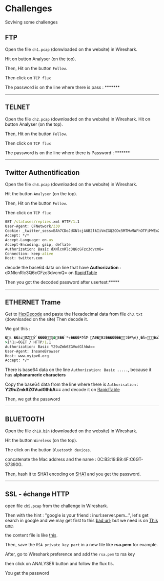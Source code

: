 # Challenges

Sovlving some challenges

## FTP

Open the file `ch1.pcap` (donwloaded on the website) in Wireshark.

Hit on button Analyser (on the top).

Then, Hit on the button `Follow`.

Then click on `TCP flux`

The password is on the line where there is pass : *******

---

## TELNET

Open the file `ch2.pcap` (downloaded on the website) in Wireshark.
Hit on button Analyser (on the top).

Then, Hit on the button `Follow`.

Then click on `TCP flux`

The password is on the line where there is Password : *******

---

## Twitter Authentification

Open the file `ch4.pcap` (downloaded on the website) in Wireshark.

Hit the button `Analyser` (on the top).

Then, Hit on the button `Follow`.

Then click on `TCP flux`

```cmd
GET /statuses/replies.xml HTTP/1.1
User-Agent: CFNetwork/330
Cookie: _twitter_sess=BAh7CDoJdXNlcjA6B2lkIiVmZGQ2ODc5MTMwMWFhOTFiMWExZDViZmQwMGEz%250AOWNkMyIKZmxhc2hJQzonQWN0aW9uQ29udHJvbGxlcjo6Rmxhc2g6OkZsYXNo%250ASGFzaHsABjoKQHVzZWR7AA%253D%253D--ea12e7bc090d05202cd7e3f972c2b4414a97f657
Accept: */*
Accept-Language: en-us
Accept-Encoding: gzip, deflate
Authorization: Basic dXNlcnRlc3Q6cGFzc3dvcmQ=
Connection: keep-alive
Host: twitter.com
```

decode the base64 data on line that have **Authorization** :
dXNlcnRlc3Q6cGFzc3dvcmQ= on [RapidTable](https://www.rapidtables.com/web/tools/base64-decode.html)

Then you got the decoded password after usertest:*****

---

## ETHERNET Trame

Get to [HexDecode](https://www.convertstring.com/fr/EncodeDecode/HexDecode) and paste the Hexadecimal data from file `ch3.txt` (downloaded on the site)
Then decode it.

We got this :

```cmd
�s ��àiØZÝ`����@&S��`*¼����ºÞÀÞ AÐ�B3�������t�P¼ê}¸�Á×�áÏ ��
>i¹¡~ÓGET / HTTP/1.1
Authorization: Basic Y29uZmk6ZGVudGlhbA==
User-Agent: InsaneBrowser
Host: www.myipv6.org
Accept: */*
```

There is base64 data on the line `Authorization: Basic .....`, because it has **alphanumeric characters**

Copy the base64 data from the line where there is `Authorisation` : **Y29uZmk6ZGVudGlhbA==** and decode it on [RapidTable](https://www.rapidtables.com/web/tools/base64-decode.html)

Then, we get the password

---

## BLUETOOTH

Open the file `ch18.bin` (downloaded on the website) in Wireshark.

Hit the button `Wireless` (on the top).

The click on the button `Bluetooth devices`.

concatenate the Mac address and the name : 0C:B3:19:B9:4F:C6GT-S7390G.

Then, hash it to SHA1 encoding on [SHA1](https://www.sha1.fr/) and you get the password.

---

## SSL - échange HTTP

open file `ch5.pcap` from the challenge in Wireshark.

Then with the hint : "google is your friend : inurl:server.pem...", let's get search
in google and we may get first to this [bad url](https://github.com/fuzyll/defcon-vm/blob/master/extras/hfd/server.pem); but we need is on [This one](https://raw.githubusercontent.com/Hypernode/M2Crypto/master/demo/x509/server-expired.pem).

the content file is like [this](./server.pem).

Then, save the `RSA private key part` in a new file like **rsa.pem** for example.

After, go to Wireshark preference and add the `rsa.pem` to rsa key

then click on ANALYSER button and follow the flux tls.

You get the password
